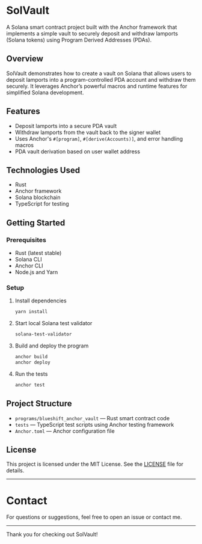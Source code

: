 # SolVault

A Solana smart contract project built with the Anchor framework that implements a simple vault to securely deposit and withdraw lamports (Solana tokens) using Program Derived Addresses (PDAs).

## Overview

SolVault demonstrates how to create a vault on Solana that allows users to deposit lamports into a program-controlled PDA account and withdraw them securely. It leverages Anchor’s powerful macros and runtime features for simplified Solana development.

## Features

- Deposit lamports into a secure PDA vault
- Withdraw lamports from the vault back to the signer wallet
- Uses Anchor's `#[program]`, `#[derive(Accounts)]`, and error handling macros
- PDA vault derivation based on user wallet address

## Technologies Used

- Rust
- Anchor framework
- Solana blockchain
- TypeScript for testing

## Getting Started

### Prerequisites

- Rust (latest stable)
- Solana CLI
- Anchor CLI
- Node.js and Yarn

### Setup

1. Install dependencies

   ```bash
   yarn install
   ```

2. Start local Solana test validator

   ```bash
   solana-test-validator
   ```

3. Build and deploy the program

   ```bash
   anchor build
   anchor deploy
   ```

4. Run the tests

   ```bash
   anchor test
   ```

## Project Structure

* `programs/blueshift_anchor_vault` — Rust smart contract code
* `tests` — TypeScript test scripts using Anchor testing framework
* `Anchor.toml` — Anchor configuration file

## License

This project is licensed under the MIT License. See the [LICENSE](LICENSE) file for details.

---

# Contact

For questions or suggestions, feel free to open an issue or contact me.

---

Thank you for checking out SolVault!
